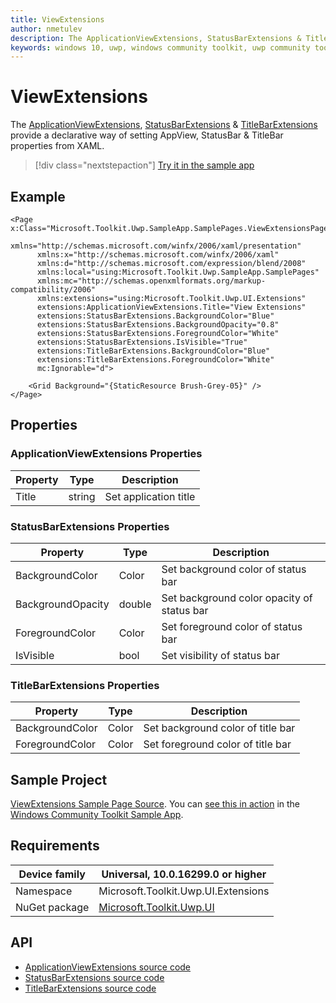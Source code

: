 ```yaml
---
title: ViewExtensions
author: nmetulev
description: The ApplicationViewExtensions, StatusBarExtensions & TitleBarExtensions provide a declarative way of setting AppView, StatusBar & TitleBar properties from XAML.
keywords: windows 10, uwp, windows community toolkit, uwp community toolkit, uwp toolkit, ViewExtensions, ApplicationViewExtensions, StatusBarExtensions, TitleBarExtensions, statusbar, titlebar, xaml
---
```


# ViewExtensions

The [ApplicationViewExtensions](https://docs.microsoft.com/dotnet/api/microsoft.toolkit.uwp.ui.extensions.applicationviewextensions), [StatusBarExtensions](https://docs.microsoft.com/dotnet/api/microsoft.toolkit.uwp.ui.extensions.statusbarextensions) & [TitleBarExtensions](https://docs.microsoft.com/dotnet/api/microsoft.toolkit.uwp.ui.extensions.titlebarextensions) provide a declarative way of setting AppView, StatusBar & TitleBar properties from XAML.


> [!div class="nextstepaction"]
> [Try it in the sample app](uwpct://Extensions?sample=ViewExtensions)

## Example

```xaml
<Page x:Class="Microsoft.Toolkit.Uwp.SampleApp.SamplePages.ViewExtensionsPage"
      xmlns="http://schemas.microsoft.com/winfx/2006/xaml/presentation"
      xmlns:x="http://schemas.microsoft.com/winfx/2006/xaml"
      xmlns:d="http://schemas.microsoft.com/expression/blend/2008"
      xmlns:local="using:Microsoft.Toolkit.Uwp.SampleApp.SamplePages"
      xmlns:mc="http://schemas.openxmlformats.org/markup-compatibility/2006"
      xmlns:extensions="using:Microsoft.Toolkit.Uwp.UI.Extensions"
      extensions:ApplicationViewExtensions.Title="View Extensions"
      extensions:StatusBarExtensions.BackgroundColor="Blue"
      extensions:StatusBarExtensions.BackgroundOpacity="0.8"
      extensions:StatusBarExtensions.ForegroundColor="White"
      extensions:StatusBarExtensions.IsVisible="True"
      extensions:TitleBarExtensions.BackgroundColor="Blue"
      extensions:TitleBarExtensions.ForegroundColor="White"
      mc:Ignorable="d">

    <Grid Background="{StaticResource Brush-Grey-05}" />
</Page>
```

## Properties

### ApplicationViewExtensions Properties

| Property | Type | Description |
| -- | -- | -- |
| Title | string | Set application title |

### StatusBarExtensions Properties

| Property | Type | Description |
| -- | -- | -- |
| BackgroundColor | Color | Set background color of status bar |
| BackgroundOpacity | double | Set background color opacity of status bar |
| ForegroundColor | Color | Set foreground color of status bar |
| IsVisible | bool | Set visibility of status bar |

### TitleBarExtensions Properties

| Property | Type | Description |
| -- | -- | -- |
| BackgroundColor | Color | Set background color of title bar |
| ForegroundColor | Color | Set foreground color of title bar |

## Sample Project

[ViewExtensions Sample Page Source](https://github.com/Microsoft/WindowsCommunityToolkit//tree/master/Microsoft.Toolkit.Uwp.SampleApp/SamplePages/ViewExtensions). You can [see this in action](uwpct://Extensions?sample=ViewExtensions) in the [Windows Community Toolkit Sample App](http://aka.ms/uwptoolkitapp).

## Requirements

| Device family | Universal, 10.0.16299.0 or higher |
| --- | --- |
| Namespace | Microsoft.Toolkit.Uwp.UI.Extensions |
| NuGet package | [Microsoft.Toolkit.Uwp.UI](https://www.nuget.org/packages/Microsoft.Toolkit.Uwp.UI/) |

## API

* [ApplicationViewExtensions source code](https://github.com/Microsoft/WindowsCommunityToolkit//blob/master/Microsoft.Toolkit.Uwp.UI/Extensions/ApplicationView/ApplicationViewExtensions.cs)
* [StatusBarExtensions source code](https://github.com/Microsoft/WindowsCommunityToolkit//blob/master/Microsoft.Toolkit.Uwp.UI/Extensions/StatusBar/StatusBarExtensions.cs)
* [TitleBarExtensions source code](https://github.com/Microsoft/WindowsCommunityToolkit//blob/master/Microsoft.Toolkit.Uwp.UI/Extensions/TitleBar/TitleBarExtensions.cs)
